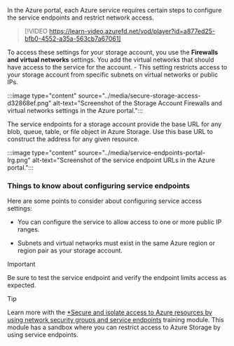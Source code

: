 In the Azure portal, each Azure service requires certain steps to configure the service endpoints and restrict network access.

> [!VIDEO https://learn-video.azurefd.net/vod/player?id=a877ed25-bfb0-4552-a35a-563cb7a67061]

To access these settings for your storage account, you use the **Firewalls and virtual networks** settings. You add the virtual networks that should have access to the service for the account. - This setting restricts access to your storage account from specific subnets on virtual networks or public IPs.

:::image type="content" source="../media/secure-storage-access-d32868ef.png" alt-text="Screenshot of the Storage Account Firewalls and virtual networks settings in the Azure portal.":::

The service endpoints for a storage account provide the base URL for any blob, queue, table, or file object in Azure Storage. Use this base URL to construct the address for any given resource.

:::image type="content" source="../media/service-endpoints-portal-lrg.png" alt-text="Screenshot of the service endpoint URLs in the Azure portal.":::


### Things to know about configuring service endpoints

Here are some points to consider about configuring service access settings:

- You can configure the service to allow access to one or more public IP ranges.

- Subnets and virtual networks must exist in the same Azure region or region pair as your storage account.

> [!Important]
> Be sure to test the service endpoint and verify the endpoint limits access as expected.

> [!TIP]
> Learn more with the [*Secure and isolate access to Azure resources by using network security groups and service endpoints](/training/modules/secure-and-isolate-with-nsg-and-service-endpoints/) training module. This module has a sandbox where you can restrict access to Azure Storage by using service endpoints.
